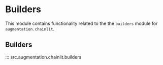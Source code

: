 # Builders

This module contains functionality related to the the `builders` module for `augmentation.chainlit`.

## Builders

::: src.augmentation.chainlit.builders
